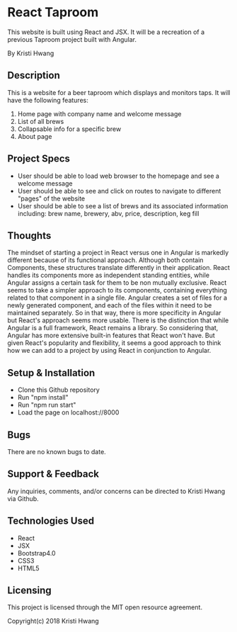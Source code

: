# React Taproom

This website is built using React and JSX.  It will be a recreation of a previous Taproom project built with Angular.

By Kristi Hwang

## Description

This is a website for a beer taproom which displays and monitors taps. It will have the following features:

1. Home page with company name and welcome message
2. List of all brews
3. Collapsable info for a specific brew
3. About page

## Project Specs

* User should be able to load web browser to the homepage and see a welcome message
* User should be able to see and click on routes to navigate to different "pages" of the website
* User should be able to see a list of brews and its associated information including: brew name, brewery, abv, price, description, keg fill

## Thoughts
The mindset of starting a project in React versus one in Angular is markedly different because of its functional approach.  Although both contain Components, these structures translate differently in their application.  React handles its components more as independent standing entities, while Angular assigns a certain task for them to be non mutually exclusive.  React seems to take a simpler approach to its components, containing everything related to that component in a single file.  Angular creates a set of files for a newly generated component, and each of the files within it need to be maintained separately. So in that way, there is more specificity in Angular but React's approach seems more usable.  There is the distinction that while Angular is a full framework, React remains a library.  So considering that, Angular has more extensive built-in features that React won't have.  But given React's popularity and flexibility, it seems a good approach to  think how we can add to a project by using React in conjunction to Angular.

## Setup & Installation

* Clone this Github repository
* Run "npm install"
* Run "npm run start"
* Load the page on localhost://8000

## Bugs

There are no known bugs to date.

## Support & Feedback

Any inquiries, comments, and/or concerns can be directed to Kristi Hwang via Github.

## Technologies Used

* React
* JSX
* Bootstrap4.0
* CSS3
* HTML5

## Licensing

This project is licensed through the MIT open resource agreement.

Copyright(c) 2018 Kristi Hwang
